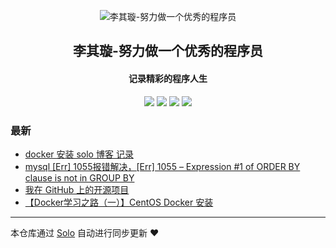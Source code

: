 <p align="center"><img alt="李其璇-努力做一个优秀的程序员" src="https://static.b3log.org/images/brand/solo-32.png"></p><h2 align="center">
李其璇-努力做一个优秀的程序员
</h2>

<h4 align="center">记录精彩的程序人生</h4>
<p align="center"><a title="李其璇-努力做一个优秀的程序员" target="_blank" href="https://github.com/gabylqx/solo-blog"><img src="https://img.shields.io/github/last-commit/gabylqx/solo-blog.svg?style=flat-square&color=FF9900"></a>
<a title="GitHub repo size in bytes" target="_blank" href="https://github.com/gabylqx/solo-blog"><img src="https://img.shields.io/github/repo-size/gabylqx/solo-blog.svg?style=flat-square"></a>
<a title="Solo Version" target="_blank" href="https://github.com/b3log/solo/releases"><img src="https://img.shields.io/badge/solo-3.6.6-f1e05a.svg?style=flat-square&color=blueviolet"></a>
<a title="Hits" target="_blank" href="https://github.com/b3log/hits"><img src="https://hits.b3log.org/gabylqx/solo-blog.svg"></a></p>

### 最新

* [docker 安装 solo 博客 记录](https://www.liqixuan.cn/articles/2019/11/18/1574054359234.html)
* [mysql  [Err] 1055报错解决，[Err] 1055 – Expression #1 of ORDER BY clause is not in GROUP BY](https://www.liqixuan.cn/articles/2019/11/11/1573439011069.html)
* [我在 GitHub 上的开源项目](https://www.liqixuan.cn/my-github-repos)
* [【Docker学习之路（一）】CentOS Docker 安装](https://www.liqixuan.cn/articles/2019/11/09/1573306138202.html)



---

本仓库通过 [Solo](https://github.com/b3log/solo) 自动进行同步更新 ❤️ 